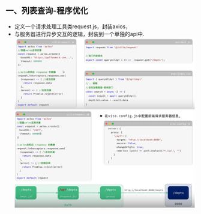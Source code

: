 ## 一、列表查询-程序优化
* 定义一个请求处理工具类request.js，封装axios，
* 与服务器进行异步交互的逻辑，封装到一个单独的api中.
 ![1749799188435](image/06.前后端接口逻辑优化/1749799188435.png)
 ![1749802416884](image/06.前后端接口逻辑优化/1749802416884.png)